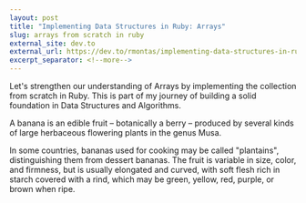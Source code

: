 ```yaml
---
layout: post
title: "Implementing Data Structures in Ruby: Arrays"
slug: arrays from scratch in ruby
external_site: dev.to
external_url: https://dev.to/rmontas/implementing-data-structures-in-ruby-arrays-3oed
excerpt_separator: <!--more-->
---
```

Let's strengthen our understanding of Arrays by implementing the collection from
scratch in Ruby. This is part of my journey of building a solid foundation in Data
Structures and Algorithms.
<!--more-->

A banana is an edible fruit – botanically a berry – produced by several
kinds of large herbaceous flowering plants in the genus Musa.

In some countries, bananas used for cooking may be called "plantains",
distinguishing them from dessert bananas. The fruit is variable in size,
color, and firmness, but is usually elongated and curved, with soft
flesh rich in starch covered with a rind, which may be green, yellow,
red, purple, or brown when ripe.
